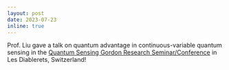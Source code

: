 ```yaml
---
layout: post
date: 2023-07-23
inline: true
---
```


Prof. Liu gave a talk on quantum advantage in continuous-variable quantum sensing in the [Quantum Sensing Gordon Research Seminar/Conference](https://www.grc.org/quantum-sensing-conference/2023/) in Les Diablerets, Switzerland!

